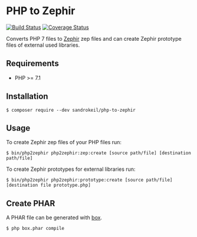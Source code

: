 # PHP to Zephir

[![Build Status](https://travis-ci.org/sandrokeil/php-to-zephir.svg?branch=master)](https://travis-ci.org/sandrokeil/php-to-zephir)
[![Coverage Status](https://coveralls.io/repos/sandrokeil/php-to-zephir/badge.svg?branch=master&service=github)](https://coveralls.io/github/sandrokeil/php-to-zephir?branch=master)

Converts PHP 7 files to [Zephir](https://zephir-lang.com/en) zep files
and can create Zephir prototype files of external used libraries.

## Requirements

- PHP >= 7.1

## Installation

```
$ composer require --dev sandrokeil/php-to-zephir
```

## Usage
To create Zephir zep files of your PHP files run:

```
$ bin/php2zephir php2zephir:zep:create [source path/file] [destination path/file]
```

To create Zephir prototypes for external libraries run:

```
$ bin/php2zephir php2zephir:prototype:create [source path/file] [destination file prototype.php]
```

## Create PHAR
A PHAR file can be generated with [box](https://github.com/humbug/box).

```
$ php box.phar compile
```